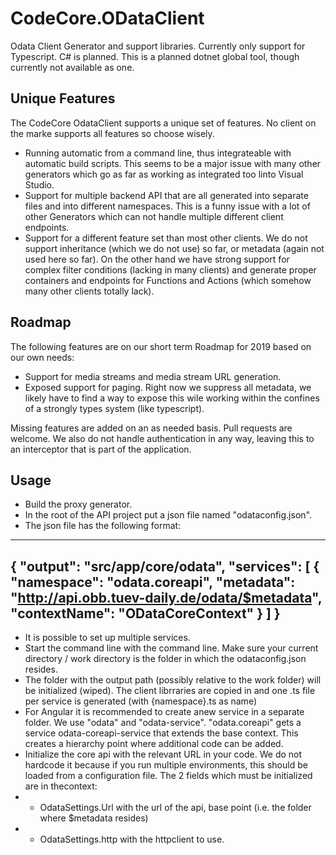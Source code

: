 # CodeCore.ODataClient
Odata Client Generator and support libraries. Currently only support for Typescript. C# is planned. This is a planned dotnet global tool, though currently not available as one.

## Unique Features
The CodeCore OdataClient supports a unique set of features. No client on the marke supports all features so choose wisely.
* Running automatic from a command line, thus integrateable with automatic build scripts. This seems to be a major issue with many other generators which go as far as working as integrated too linto Visual Studio.
* Support for multiple backend API that are all generated into separate files and into different namespaces. This is a funny issue with a lot of other Generators which can not handle multiple different client endpoints.
* Support for a different feature set than most other clients. We do not support inheritance (which we do not use) so far, or metadata (again not used here so far). On the other hand we have strong support for complex filter conditions (lacking in many clients) and generate proper containers and endpoints for Functions and Actions (which somehow many other clients totally lack).

## Roadmap
The following features are on our short term Roadmap for 2019 based on our own needs:
* Support for media streams and media stream URL generation.
* Exposed support for paging. Right now we suppress all metadata, we likely have to find a way to expose this wile working within the confines of a strongly types system (like typescript).

Missing features are added on an as needed basis. Pull requests are welcome. We also do not handle authentication in any way, leaving this to an interceptor that is part of the application.

## Usage
* Build the proxy generator.
* In the root of the API project put a json file named "odataconfig.json".
* The json file has the following format:
---
{
  "output": "src/app/core/odata",
  "services": [
    {
      "namespace": "odata.coreapi",
      "metadata": "http://api.obb.tuev-daily.de/odata/$metadata",
      "contextName": "ODataCoreContext"
    }
  ]
}
---
* It is possible to set up multiple services.
* Start the command line with the command line. Make sure your current directory / work directory is the folder in which the odataconfig.json resides.
* The folder with the output path (possibly relative to the work folder) will be initialized (wiped). The client librraries are copied in and one .ts file per service is generated (with {namespace}.ts as name)
* For Angular it is recommended to create anew service in a separate folder. We use "odata" and "odata-service". "odata.coreapi" gets a service odata-coreapi-service that extends the base context. This creates a hierarchy point where additional code can be added.
* Initialize the core api with the relevant URL in your code. We do not hardcode it because if you run multiple environments, this should be loaded from a configuration file. The 2 fields which must be initialized are in thecontext:
* * OdataSettings.Url with the url of the api, base point (i.e. the folder where $metadata resides)
* * OdataSettings.http with the httpclient to use.
